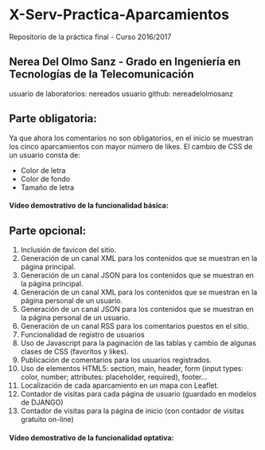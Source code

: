 # X-Serv-Practica-Aparcamientos
Repositorio de la práctica final - Curso 2016/2017


## Nerea Del Olmo Sanz - Grado en Ingeniería en Tecnologías de la Telecomunicación
usuario de laboratorios: nereados
usuario github: nereadelolmosanz


## Parte obligatoria:
Ya que ahora los comentarios no son obligatorios, en el inicio se muestran los cinco aparcamientos con mayor número de likes.
El cambio de CSS de un usuario consta de:
  - Color de letra
  - Color de fondo
  - Tamaño de letra

#### Vídeo demostrativo de la funcionalidad básica:


## Parte opcional:
1. Inclusión de favicon del sitio.
2. Generación de un canal XML para los contenidos que se muestran en la página principal.
3. Generación de un canal JSON para los contenidos que se muestran en la página principal.
4. Generación de un canal XML para los contenidos que se muestran en la página personal de un usuario.
5. Generación de un canal JSON para los contenidos que se muestran en la página personal de un usuario.
6. Generación de un canal RSS para los comentarios puestos en el sitio.
7. Funcionalidad de registro de usuarios
8. Uso de Javascript para la paginación de las tablas y cambio de algunas clases de CSS (favoritos y likes).
9. Publicación de comentarios para los usuarios registrados.
10. Uso de elementos HTML5: section, main, header, form (input types: color, number; attributes: placeholder, required), footer...
11. Localización de cada aparcamiento en un mapa con Leaflet.
12. Contador de visitas para cada página de usuario (guardado en modelos de DJANGO)
13. Contador de visitas para la página de inicio (con contador de visitas gratuito on-line)

#### Vídeo demostrativo de la funcionalidad optativa:
